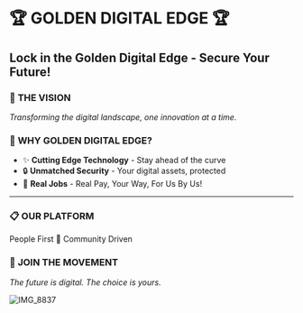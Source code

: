 # 🏆 GOLDEN DIGITAL EDGE 🏆

## **Lock in the Golden Digital Edge - Secure Your Future!**

### 🚀 **THE VISION**
*Transforming the digital landscape, one innovation at a time.*

### 💎 **WHY GOLDEN DIGITAL EDGE?**
- ✨ **Cutting Edge Technology** - Stay ahead of the curve
- 🔒 **Unmatched Security** - Your digital assets, protected
- 🌟 **Real Jobs** - Real Pay, Your Way, For Us By Us!

---

### 📋 **OUR PLATFORM**
People First
🔸 Community Driven

### 🎉 **JOIN THE MOVEMENT**
*The future is digital. The choice is yours.*

![IMG_8837](https://github.com/user-attachments/assets/25591101-9535-446e-9644-b53e8e043bbb)
